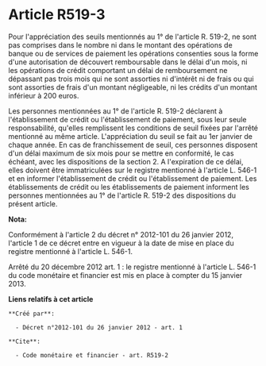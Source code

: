 # Article R519-3

Pour l'appréciation des seuils mentionnés au 1° de l'article R. 519-2, ne sont pas comprises dans le nombre ni dans le
montant des opérations de banque ou de services de paiement les opérations consenties sous la forme d'une autorisation de
découvert remboursable dans le délai d'un mois, ni les opérations de crédit comportant un délai de remboursement ne dépassant
pas trois mois qui ne sont assorties ni d'intérêt ni de frais ou qui sont assorties de frais d'un montant négligeable, ni les
crédits d'un montant inférieur à 200 euros. 

Les personnes mentionnées au 1° de l'article R. 519-2 déclarent à l'établissement de crédit ou l'établissement de paiement,
sous leur seule responsabilité, qu'elles remplissent les conditions de seuil fixées par l'arrêté mentionné au même article.
L'appréciation du seuil se fait au 1er janvier de chaque année. En cas de franchissement de seuil, ces personnes disposent
d'un délai maximum de six mois pour se mettre en conformité, le cas échéant, avec les dispositions de la section 2. A
l'expiration de ce délai, elles doivent être immatriculées sur le registre mentionné à l'article L. 546-1 et en informer
l'établissement de crédit ou l'établissement de paiement. Les établissements de crédit ou les établissements de paiement
informent les personnes mentionnées au 1° de l'article R. 519-2 des dispositions du présent article.

**Nota:**

Conformément à l'article 2 du décret n° 2012-101 du 26 janvier 2012, l'article 1 de ce décret entre en vigueur à la date de
mise en place du registre mentionné à l'article L. 546-1. 

Arrêté du 20 décembre 2012 art. 1 : le registre mentionné à l'article L. 546-1 du code monétaire et financier est  mis en
place  à compter du 15 janvier 2013.

**Liens relatifs à cet article**

	**Créé par**:

	  - Décret n°2012-101 du 26 janvier 2012 - art. 1

	**Cite**:

	  - Code monétaire et financier - art. R519-2
